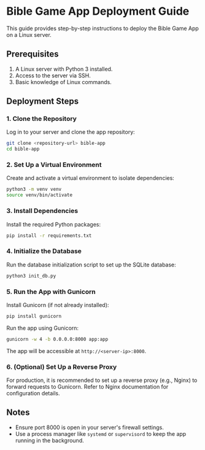 # Bible Game App Deployment Guide

This guide provides step-by-step instructions to deploy the Bible Game App on a Linux server.

## Prerequisites

1. A Linux server with Python 3 installed.
2. Access to the server via SSH.
3. Basic knowledge of Linux commands.

## Deployment Steps

### 1. Clone the Repository

Log in to your server and clone the app repository:

```bash
git clone <repository-url> bible-app
cd bible-app
```

### 2. Set Up a Virtual Environment

Create and activate a virtual environment to isolate dependencies:

```bash
python3 -m venv venv
source venv/bin/activate
```

### 3. Install Dependencies

Install the required Python packages:

```bash
pip install -r requirements.txt
```

### 4. Initialize the Database

Run the database initialization script to set up the SQLite database:

```bash
python3 init_db.py
```

### 5. Run the App with Gunicorn

Install Gunicorn (if not already installed):

```bash
pip install gunicorn
```

Run the app using Gunicorn:

```bash
gunicorn -w 4 -b 0.0.0.0:8000 app:app
```

The app will be accessible at `http://<server-ip>:8000`.

### 6. (Optional) Set Up a Reverse Proxy

For production, it is recommended to set up a reverse proxy (e.g., Nginx) to forward requests to Gunicorn. Refer to Nginx documentation for configuration details.

## Notes

- Ensure port 8000 is open in your server's firewall settings.
- Use a process manager like `systemd` or `supervisord` to keep the app running in the background.